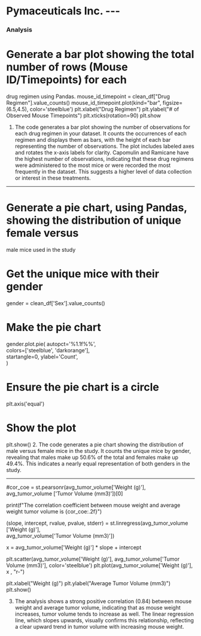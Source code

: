 # Pymaceuticals Inc. --- 
### Analysis 
# Generate a bar plot showing the total number of rows (Mouse ID/Timepoints) for each 
drug regimen using Pandas. 
mouse_id_timepoint = clean_df["Drug Regimen"].value_counts() 
mouse_id_timepoint.plot(kind="bar", figsize=(6.5,4.5), color='steelblue') 
plt.xlabel("Drug Regimen") 
plt.ylabel("# of Observed Mouse Timepoints") 
plt.xticks(rotation=90) 
plt.show 
1. The code generates a bar plot showing the number of observations for each drug 
regimen in your dataset. It counts the occurrences of each regimen and displays them as 
bars, with the height of each bar representing the number of observations. The plot 
includes labeled axes and rotates the x-axis labels for clarity. Capomulin and Ramicane 
have the highest number of observations, indicating that these drug regimens were 
administered to the most mice or were recorded the most frequently in the dataset. This 
suggests a higher level of data collection or interest in these treatments. 
____________________________________________________________________________________ 
# Generate a pie chart, using Pandas, showing the distribution of unique female versus 
male mice used in the study 
# Get the unique mice with their gender 
gender = clean_df['Sex'].value_counts() 
# Make the pie chart 
gender.plot.pie( 
autopct='%1.1f%%',  
colors=['steelblue', 'darkorange'],  
startangle=0, 
ylabel='Count',   
) 
# Ensure the pie chart is a circle 
plt.axis('equal') 
# Show the plot 
plt.show() 
2. The code generates a pie chart showing the distribution of male versus female mice in 
the study. It counts the unique mice by gender, revealing that males make up 50.6% of the 
total and females make up 49.4%. This indicates a nearly equal representation of both 
genders in the study. 
____________________________________________________________________________________ 
#cor_coe = st.pearsonr(avg_tumor_volume['Weight (g)'],  
avg_tumor_volume ['Tumor Volume (mm3)'])[0] 
  
print(f"The correlation coefficient between mouse weight and average weight tumor 
volume is {cor_coe:.2f}") 
  
(slope, intercept, rvalue, pvalue, stderr) = st.linregress(avg_tumor_volume ['Weight (g)'],  
                                                          avg_tumor_volume['Tumor Volume (mm3)']) 
  
x = avg_tumor_volume['Weight (g)'] * slope + intercept 
  
plt.scatter(avg_tumor_volume['Weight (g)'], avg_tumor_volume['Tumor Volume (mm3)'], 
color='steelblue') 
plt.plot(avg_tumor_volume['Weight (g)'], x , "r-") 
  
plt.xlabel("Weight (g)") 
plt.ylabel("Average Tumor Volume (mm3)") 
plt.show() 
  
3. The analysis shows a strong positive correlation (0.84) between mouse weight and 
average tumor volume, indicating that as mouse weight increases, tumor volume tends to 
increase as well. The linear regression line, which slopes upwards, visually confirms this 
relationship, reflecting a clear upward trend in tumor volume with increasing mouse 
weight.

